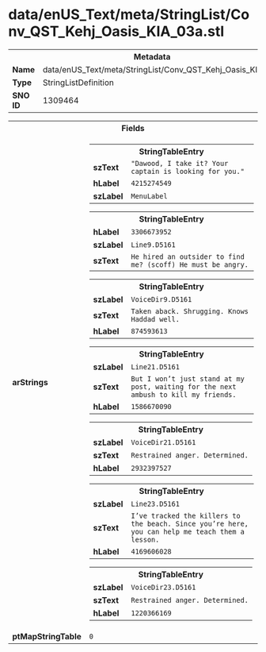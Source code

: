 <h1>data/enUS_Text/meta/StringList/Conv_QST_Kehj_Oasis_KIA_03a.stl</h1><table><tr><th colspan="100%">Metadata</th></tr><tr><td><b>Name</b></td><td>data/enUS_Text/meta/StringList/Conv_QST_Kehj_Oasis_KIA_03a.stl</td></tr><tr><td><b>Type</b></td><td>StringListDefinition</td></tr><tr><td><b>SNO ID</b></td><td>1309464</td></tr></table>

<table><tr><th colspan="100%">Fields</th></tr><tr><td><b>arStrings</b></td><td><table><tr><th colspan="100%">StringTableEntry</th></tr><tr><td><b>szText</b></td><td><code>"Dawood, I take it? Your captain is looking for you."</code></td></tr><tr><td><b>hLabel</b></td><td><code>4215274549</code></td></tr><tr><td><b>szLabel</b></td><td><code>MenuLabel</code></td></tr></table>


<table><tr><th colspan="100%">StringTableEntry</th></tr><tr><td><b>hLabel</b></td><td><code>3306673952</code></td></tr><tr><td><b>szLabel</b></td><td><code>Line9.D5161</code></td></tr><tr><td><b>szText</b></td><td><code>He hired an outsider to find me? (scoff) He must be angry.</code></td></tr></table>


<table><tr><th colspan="100%">StringTableEntry</th></tr><tr><td><b>szLabel</b></td><td><code>VoiceDir9.D5161</code></td></tr><tr><td><b>szText</b></td><td><code>Taken aback. Shrugging. Knows Haddad well.</code></td></tr><tr><td><b>hLabel</b></td><td><code>874593613</code></td></tr></table>


<table><tr><th colspan="100%">StringTableEntry</th></tr><tr><td><b>szLabel</b></td><td><code>Line21.D5161</code></td></tr><tr><td><b>szText</b></td><td><code>But I won’t just stand at my post, waiting for the next ambush to kill my friends.</code></td></tr><tr><td><b>hLabel</b></td><td><code>1586670090</code></td></tr></table>


<table><tr><th colspan="100%">StringTableEntry</th></tr><tr><td><b>szLabel</b></td><td><code>VoiceDir21.D5161</code></td></tr><tr><td><b>szText</b></td><td><code>Restrained anger. Determined.</code></td></tr><tr><td><b>hLabel</b></td><td><code>2932397527</code></td></tr></table>


<table><tr><th colspan="100%">StringTableEntry</th></tr><tr><td><b>szLabel</b></td><td><code>Line23.D5161</code></td></tr><tr><td><b>szText</b></td><td><code>I’ve tracked the killers to the beach. Since you’re here, you can help me teach them a lesson.</code></td></tr><tr><td><b>hLabel</b></td><td><code>4169606028</code></td></tr></table>


<table><tr><th colspan="100%">StringTableEntry</th></tr><tr><td><b>szLabel</b></td><td><code>VoiceDir23.D5161</code></td></tr><tr><td><b>szText</b></td><td><code>Restrained anger. Determined.</code></td></tr><tr><td><b>hLabel</b></td><td><code>1220366169</code></td></tr></table>


</td></tr><tr><td><b>ptMapStringTable</b></td><td><code>0</code></td></tr></table>

